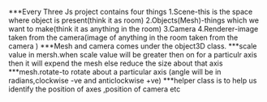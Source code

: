 
***Every Three Js project contains four things
     1.Scene-this is the space where object is present(think it as room)
     2.Objects(Mesh)-things which we want to make(think it as anything in the room)
     3.Camera
     4.Renderer-image taken from the camera(image of anything in the room taken from the camera )
***Mesh and camera comes under the object3D class.
***scale value in mersh.when scale value will be greater then on for a particulr axis then it will expend the mesh else reduce the size about that axis
***mesh.rotate-to rotate about a particular axis (angle will be in radians,clockwise -ve and anticlockwise +ve)
***helper class is to help us identify the position of axes ,position of camera etc    
